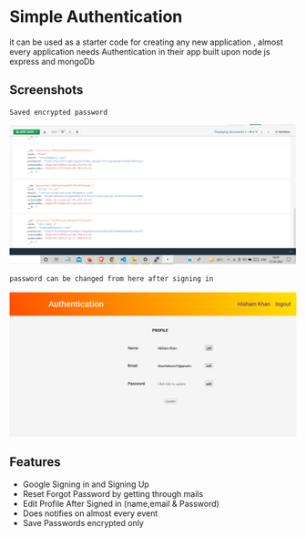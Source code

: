 
# Simple Authentication

it can be used as a starter code for creating any new
application , almost every application needs Authentication in their app
built upon node js express and mongoDb

## Screenshots

    Saved encrypted password 
![App Screenshot](./screenshots/encodedPass.png)

    password can be changed from here after signing in
![App Screenshot](./screenshots/editPass.png)

## Features

- Google Signing in and Signing Up
- Reset Forgot Password by getting through mails
- Edit Profile After Signed in (name,email & Password)
- Does notifies on almost every event
- Save Passwords encrypted only

